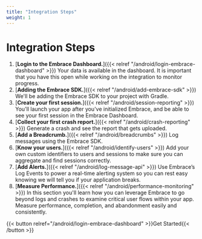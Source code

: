 ```yaml
---
title: "Integration Steps"
weight: 1
---
```


# Integration Steps

1. [**Login to the Embrace Dashboard.**]({{< relref "/android/login-embrace-dashboard" >}}) Your data is available in the dashboard. It is important that you have this open while working on the integration to monitor progress.
1. [**Adding the Embrace SDK.**]({{< relref "/android/add-embrace-sdk" >}}) We'll be adding the Embrace SDK to your project
   with Gradle.
1. [**Create your first session.**]({{< relref "/android/session-reporting" >}}) You'll launch your app after you've
   initialized Embrace, and be able to see your first session in the Embrace
   Dashboard.
1. [**Collect your first crash report.**]({{< relref "/android/crash-reporting" >}}) Generate a crash and see the report that
   gets uploaded.
1. [**Add a Breadcrumb.**]({{< relref "/android/breadcrumbs" >}}) Log messages using the Embrace SDK.
1. [**Know your users.**]({{< relref "/android/identify-users" >}}) Add your own custom identifiers to users and sessions to make sure you can aggregate and find sessions correctly.
1. [**Add Alerts.**]({{< relref "/android/log-message-api" >}}) Use Embrace’s Log Events to power a real-time alerting system so you can rest easy knowing we will tell you if your application breaks.
1. [**Measure Performance.**]({{< relref "/android/performance-monitoring" >}}) In this section you'll learn how you can leverage Embrace to go beyond logs and crashes to examine critical user flows within your app. Measure performance, completion, and abandonment easily and consistently.

{{< button relref="/android/login-embrace-dashboard" >}}Get Started{{< /button >}}
